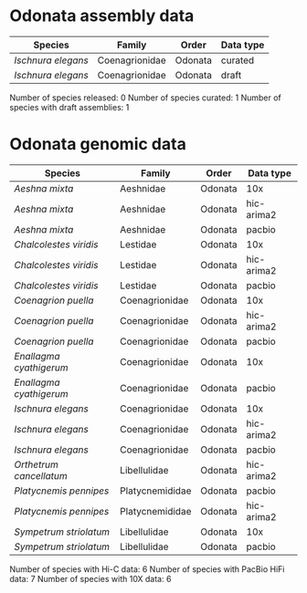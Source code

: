 # Odonata assembly data

| Species | Family | Order | Data type |
| -- | --- | --- | --- |
| *Ischnura elegans* | Coenagrionidae | Odonata | curated |
| *Ischnura elegans* | Coenagrionidae | Odonata | draft |

Number of species released: 0
Number of species curated: 1
Number of species with draft assemblies: 1

# Odonata genomic data

| Species | Family | Order | Data type |
| -- | --- | --- | --- |
| *Aeshna mixta* | Aeshnidae | Odonata | 10x |
| *Aeshna mixta* | Aeshnidae | Odonata | hic-arima2 |
| *Aeshna mixta* | Aeshnidae | Odonata | pacbio |
| *Chalcolestes viridis* | Lestidae | Odonata | 10x |
| *Chalcolestes viridis* | Lestidae | Odonata | hic-arima2 |
| *Chalcolestes viridis* | Lestidae | Odonata | pacbio |
| *Coenagrion puella* | Coenagrionidae | Odonata | 10x |
| *Coenagrion puella* | Coenagrionidae | Odonata | hic-arima2 |
| *Coenagrion puella* | Coenagrionidae | Odonata | pacbio |
| *Enallagma cyathigerum* | Coenagrionidae | Odonata | 10x |
| *Enallagma cyathigerum* | Coenagrionidae | Odonata | pacbio |
| *Ischnura elegans* | Coenagrionidae | Odonata | 10x |
| *Ischnura elegans* | Coenagrionidae | Odonata | hic-arima2 |
| *Ischnura elegans* | Coenagrionidae | Odonata | pacbio |
| *Orthetrum cancellatum* | Libellulidae | Odonata | hic-arima2 |
| *Platycnemis pennipes* | Platycnemididae | Odonata | pacbio |
| *Platycnemis pennipes* | Platycnemididae | Odonata | hic-arima2 |
| *Sympetrum striolatum* | Libellulidae | Odonata | 10x |
| *Sympetrum striolatum* | Libellulidae | Odonata | pacbio |

Number of species with Hi-C data: 6
Number of species with PacBio HiFi data: 7
Number of species with 10X data: 6
